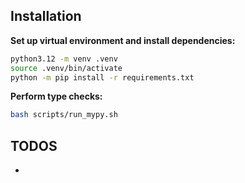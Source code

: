 ## Installation

**Set up virtual environment and install dependencies:**

```bash
python3.12 -m venv .venv
source .venv/bin/activate
python -m pip install -r requirements.txt
```

**Perform type checks:**

```bash
bash scripts/run_mypy.sh
```

## TODOS

- 
